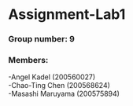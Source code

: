 # Assignment-Lab1

### Group number: 9
### Members:
-Angel Kadel (200560027)
</br>-Chao-Ting Chen (200568624)
</br>-Masashi Maruyama (200575894)
